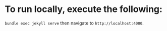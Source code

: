 # To run locally, execute the following:
`bundle exec jekyll serve` then navigate to `http://localhost:4000`.